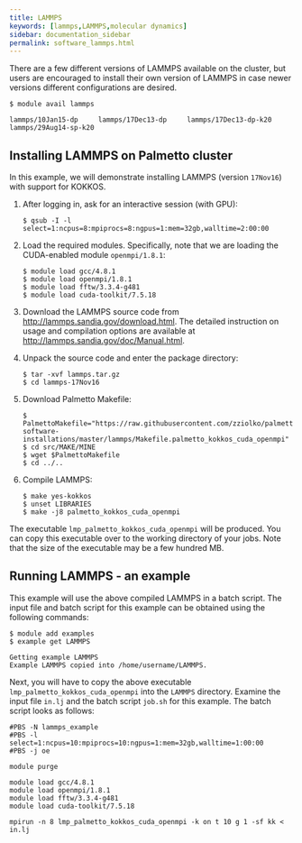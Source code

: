 ```yaml
---
title: LAMMPS
keywords: [lammps,LAMMPS,molecular dynamics]
sidebar: documentation_sidebar
permalink: software_lammps.html
---
```




There are a few different versions of LAMMPS available on the cluster,
but users are encouraged to install their own version of LAMMPS
in case newer versions different configurations are desired.

~~~
$ module avail lammps

lammps/10Jan15-dp     lammps/17Dec13-dp     lammps/17Dec13-dp-k20 lammps/29Aug14-sp-k20
~~~

## Installing LAMMPS on Palmetto cluster

In this example, we will demonstrate installing LAMMPS (version `17Nov16`) with support
for KOKKOS.

1. After logging in, ask for an interactive session (with GPU):

    ~~~
    $ qsub -I -l select=1:ncpus=8:mpiprocs=8:ngpus=1:mem=32gb,walltime=2:00:00
    ~~~

2.  Load the required modules. Specifically, note that we are loading the CUDA-enabled
module `openmpi/1.8.1`:

    ~~~~
    $ module load gcc/4.8.1
    $ module load openmpi/1.8.1
    $ module load fftw/3.3.4-g481
    $ module load cuda-toolkit/7.5.18
    ~~~~

3.  Download the LAMMPS source code from http://lammps.sandia.gov/download.html.
The detailed instruction on usage and compilation options are available 
at http://lammps.sandia.gov/doc/Manual.html.

4.  Unpack the source code and enter the package directory:

    ~~~
    $ tar -xvf lammps.tar.gz
    $ cd lammps-17Nov16
    ~~~

5.  Download Palmetto Makefile:

    ~~~
    $ PalmettoMakefile="https://raw.githubusercontent.com/zziolko/palmetto-software-installations/master/lammps/Makefile.palmetto_kokkos_cuda_openmpi"
    $ cd src/MAKE/MINE
    $ wget $PalmettoMakefile
    $ cd ../..
    ~~~

6. Compile LAMMPS:

    ~~~
    $ make yes-kokkos
    $ unset LIBRARIES
    $ make -j8 palmetto_kokkos_cuda_openmpi
    ~~~

The executable `lmp_palmetto_kokkos_cuda_openmpi` will be produced. You can
copy this executable over to the working directory of your jobs.
Note that the size of the executable may be a few hundred MB.

## Running LAMMPS - an example

This example will use the above compiled LAMMPS in a batch script.
The input file and batch script for this example can
be obtained using the following commands:

~~~
$ module add examples
$ example get LAMMPS

Getting example LAMMPS
Example LAMMPS copied into /home/username/LAMMPS.
~~~

Next, you will have to copy the above executable
`lmp_palmetto_kokkos_cuda_openmpi` into the `LAMMPS` directory.
Examine the input file `in.lj`
and the batch script `job.sh` for this example.
The batch script looks as follows:

~~~
#PBS -N lammps_example
#PBS -l select=1:ncpus=10:mpiprocs=10:ngpus=1:mem=32gb,walltime=1:00:00
#PBS -j oe

module purge

module load gcc/4.8.1
module load openmpi/1.8.1
module load fftw/3.3.4-g481
module load cuda-toolkit/7.5.18

mpirun -n 8 lmp_palmetto_kokkos_cuda_openmpi -k on t 10 g 1 -sf kk < in.lj
~~~
